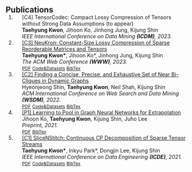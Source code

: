 <h2 id="publications" style="margin: 2px 0px -15px;">Publications</h2>

<div class="publications">
<ol class="bibliography">

<li>
<div class="pub-row">
  <div class="col-sm-9" style="position: relative;padding-right: 15px;padding-left: 20px;">
    <div class="title">[C4] TensorCodec: Compact Lossy Compression of Tensors without Strong Data Assumptions (to appear)</div>
    <div class="author"> <strong>Taehyung Kwon</strong>, Jihoon Ko, Jinhong Jung, Kijung Shin</div>
    <div class="periodical"><em>IEEE International Conference on Data Mining <strong>(ICDM)</strong>, 2023.</em></div>    
  </div>
</div>
</li>

<li>
<div class="pub-row">
  <div class="col-sm-9" style="position: relative;padding-right: 15px;padding-left: 20px;">
    <div class="title"><a href="https://dl.acm.org/doi/pdf/10.1145/3543507.3583226"> [C3] NeuKron: Constant-Size Lossy Compression of Sparse
Reorderable Matrices and Tensors</a></div>
    <div class="author"> <strong>Taehyung Kwon*</strong>, Jihoon Ko*, Jinhong Jung, Kijung Shin</div>
    <div class="periodical"><em>The ACM Web Conference <strong>(WWW)</strong>, 2023.</em></div>
    <div class="links">
      <a href="https://dl.acm.org/doi/pdf/10.1145/3543507.3583226" class="btn btn-sm z-depth-0" role="button" target="_blank" style="font-size:12px;">PDF</a>
      <a href="https://github.com/kbrother/NeuKron" class="btn btn-sm z-depth-0" role="button" target="_blank" style="font-size:12px;">Code&Datasets</a>
      <a href="https://scholar.googleusercontent.com/scholar.bib?q=info:qRfD4QztBjcJ:scholar.google.com/&output=citation&scisdr=ClE5LSUsEM35wniRiKU:AFWwaeYAAAAAZPWXkKVDZW_gDP81l9imvIGbVw4&scisig=AFWwaeYAAAAAZPWXkDpJKNY7_WXDnXDHlvHWVF4&scisf=4&ct=citation&cd=-1&hl=en" class="btn btn-sm z-depth-0" role="button" target="_blank" style="font-size:12px;">BibTex</a>    
    </div>
  </div>
</div>
</li>
  
<li>
<div class="pub-row">
  <div class="col-sm-9" style="position: relative;padding-right: 15px;padding-left: 20px;">
    <div class="title"><a href="https://dl.acm.org/doi/pdf/10.1145/3488560.3498390">[C2] Finding a Concise, Precise, and Exhaustive Set of Near
Bi-Cliques in Dynamic Graphs</a></div>
    <div class="author"> Hyeonjeong Shin, <strong>Taehyung Kwon</strong>, Neil Shah, Kijung Shin</div>
    <div class="periodical"><em>ACM International Conference on Web Search and Data Mining <strong>(WSDM)</strong>, 2022.</em></div>
    <div class="links">
      <a href="https://dl.acm.org/doi/pdf/10.1145/3488560.3498390" class="btn btn-sm z-depth-0" role="button" target="_blank" style="font-size:12px;">PDF</a>
      <a href="https://github.com/hyeonjeong1/cutnpeel" class="btn btn-sm z-depth-0" role="button" target="_blank" style="font-size:12px;">Code&Datasets</a>
      <a href="https://scholar.googleusercontent.com/scholar.bib?q=info:uXts7zYbkOMJ:scholar.google.com/&output=citation&scisdr=ClE5LSUsEM35wniI0kE:AFWwaeYAAAAAZPWOykE2nXAx3wq1oOeAu4xruYw&scisig=AFWwaeYAAAAAZPWOyvBTYc0Ia9b5-LTDd2zarl0&scisf=4&ct=citation&cd=-1&hl=en" class="btn btn-sm z-depth-0" role="button" target="_blank" style="font-size:12px;">BibTex</a>    
    </div>
  </div>
</div>
</li>

<li>
<div class="pub-row">
  <div class="col-sm-9" style="position: relative;padding-right: 15px;padding-left: 20px;">
    <div class="title"><a href="https://arxiv.org/pdf/2106.06210.pdf">[P1] Learning to Pool in Graph Neural Networks for Extrapolation</a></div>
    <div class="author"> Jihoon Ko, <strong>Taehyung Kwon</strong>, Kijung Shin, Juho Lee</div>
    <div class="periodical"><em>Preprint, 2021.</em></div>
    <div class="links">
      <a href="https://arxiv.org/pdf/2106.06210.pdf" class="btn btn-sm z-depth-0" role="button" target="_blank" style="font-size:12px;">PDF</a>
      <a href="https://scholar.googleusercontent.com/scholar.bib?q=info:v0enUf-wA1IJ:scholar.google.com/&output=citation&scisdr=ClE5LSUsEM35wniQqCo:AFWwaeYAAAAAZPWWsCoFqfJQwjwQBriWxdm2Hk8&scisig=AFWwaeYAAAAAZPWWsHbrwk6qkpUEAVHxVjuVBI0&scisf=4&ct=citation&cd=-1&hl=en" class="btn btn-sm z-depth-0" role="button" target="_blank" style="font-size:12px;">BibTex</a>    
    </div>
  </div>
</div>
</li>

<li>
<div class="pub-row">
  <!--
  <div class="col-sm-3 abbr" style="position: relative;padding-right: 15px;padding-left: 15px;">
    <img src="assets/img/teaser_example.png" class="teaser img-fluid z-depth-1">
    <abbr class="badge">CVPR</abbr>
  </div>
  -->
  
  <div class="col-sm-9" style="position: relative;padding-right: 15px;padding-left: 20px;">
    <div class="title"><a href="https://ieeexplore.ieee.org/stamp/stamp.jsp?arnumber=9458693">[C1] SliceNStitch: Continuous CP Decomposition of
Sparse Tensor Streams</a></div>
    <div class="author"><strong>Taehyung Kwon*</strong>, Inkyu Park*, Dongjin Lee, Kijung Shin</div>
    <div class="periodical"><em>IEEE International Conference on Data Engineering <strong>(ICDE)</strong>, 2021.</em></div>
    <div class="links">
      <a href="https://ieeexplore.ieee.org/stamp/stamp.jsp?arnumber=9458693" class="btn btn-sm z-depth-0" role="button" target="_blank" style="font-size:12px;">PDF</a>
      <a href="https://github.com/DMLab-Tensor/SliceNStitch" class="btn btn-sm z-depth-0" role="button" target="_blank" style="font-size:12px;">Code&Datasets</a>
      <!-- <a href="https://class-il.mpi-inf.mpg.de/mnemonics/" class="btn btn-sm z-depth-0" role="button" target="_blank" style="font-size:12px;">Project Page</a>  -->
      <a href="https://scholar.googleusercontent.com/scholar.bib?q=info:V2Gmx7RzrGEJ:scholar.google.com/&output=citation&scisdr=ClE5LSUsEM35wniMRto:AFWwaeYAAAAAZPWKXtpEEckmE1FAEpPkgG5hmdA&scisig=AFWwaeYAAAAAZPWKXslcd0OSt82majeoD1tLWNw&scisf=4&ct=citation&cd=-1&hl=en" class="btn btn-sm z-depth-0" role="button" target="_blank" style="font-size:12px;">BibTex</a>
      <!-- <strong><i style="color:#e74d3c">Oral Presentation</i></strong> -->      
    </div>
  </div>
</div>
</li>
<br>

</ol>
</div>
